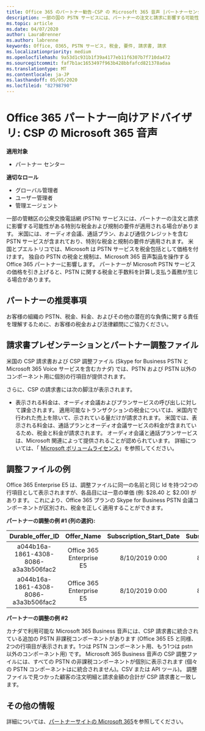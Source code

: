 ```yaml
---
title: Office 365 のパートナー勧告-CSP の Microsoft 365 音声 |パートナーセンター
description: 一部の国の PSTN サービスには、パートナーの注文と請求に影響する可能性がある特別な税金および規制の要件が適用される場合があります。
ms.topic: article
ms.date: 04/07/2020
author: LauraBrenner
ms.author: labrenne
keywords: Office, O365, PSTN サービス, 税金, 要件, 請求書, 請求
ms.localizationpriority: medium
ms.openlocfilehash: 9a53d1c931b1f39a4177eb11f6307b7f710da472
ms.sourcegitcommit: faf7b1ac1653497f963b428bbfafcd821378adaa
ms.translationtype: MT
ms.contentlocale: ja-JP
ms.lasthandoff: 05/05/2020
ms.locfileid: "82798790"
---
```

# <a name="office-365-partner-advisory-microsoft-365-voice-in-csp"></a>Office 365 パートナー向けアドバイザリ: CSP の Microsoft 365 音声

**適用対象**

- パートナー センター  

**適切なロール**
-    グローバル管理者
-    ユーザー管理者
-    管理エージェント

一部の管轄区の公衆交換電話網 (PSTN) サービスには、パートナーの注文と請求に影響する可能性がある特別な税金および規制の要件が適用される場合があります。 米国には、オーディオ会議、通話プラン、および通信クレジットを含む PSTN サービスが含まれており、特別な税金と規制の要件が適用されます。 米国とプエルトリコでは、Microsoft は PSTN サービスを税金包括として価格を付けます。  独自の PSTN の税金と規制は、Microsoft 365 音声製品を操作する Office 365 パートナーに影響します。  パートナーが Microsoft PSTN サービスの価格を引き上げると、PSTN に関する税金と手数料を計算し支払う義務が生じる場合があります。

## <a name="partner-recommendations"></a>パートナーの推奨事項

お客様の組織の PSTN、税金、料金、およびその他の潜在的な負債に関する責任を理解するために、お客様の税金および法律顧問にご協力ください。

## <a name="invoice-presentation-and-partner-reconciliation-file"></a>請求書プレゼンテーションとパートナー調整ファイル

米国の CSP 請求書および CSP 調整ファイル (Skype for Business PSTN と Microsoft 365 Voice サービスを含むカナダ) では、PSTN および PSTN 以外のコンポーネント用に個別の行項目が提供されます。

さらに、CSP の請求書には次の脚注が表示されます。

* 表示される料金は、オーディオ会議およびプランサービスの呼び出しに対して課金されます。  適用可能なトランザクションの税金については、米国内で行われた売上を除いて、示されている量だけが請求されます。  米国では、表示される料金は、通話プランとオーディオ会議サービスの料金が含まれているため、税金と料金が請求されます。  オーディオ会議と通話プランサービスは、Microsoft 関連によって提供されることが認められています。  詳細については、「 [Microsoft ボリュームライセンス](https://go.microsoft.com/fwlink/?LinkId=690247)」を参照してください。

## <a name="reconciliation-file-example"></a>調整ファイルの例

Office 365 Enterprise E5 は、調整ファイルに同一の名前と同じ Id を持つ2つの行項目として表示されますが、各品目には一意の単価 (例: $28.40 と $2.00) があります。 これにより、Office 365 プランの Skype for Business PSTN 会議コンポーネントが区別され、税金を正しく適用することができます。

**パートナーの調整の例 #1 (列の選択):**

|**Durable_offer_ID**|**Offer_Name**|**Subscription_Start_Date**|**Subscription_End_Date**|**Charge_Start_Date**|**Charge_End_Date**|**Charge_Type**|**Unit_Price**|
|:----:|:----:|:----:|:----:|:----:|:----:|:----:|:----:|
|a044b16a-1861-4308-8086-a3a3b506fac2   |Office 365 Enterprise E5   |8/10/2019 0:00   |8/11/2019 0:00   |8/11/2019 0:00|9/10/2019 0:00   |Cycle fee   |28.40   |
|a044b16a-1861-4308-8086-a3a3b506fac2   |Office 365 Enterprise E5   |8/10/2019 0:00   |8/11/2019 0:00   |8/11/2019 0:00   |9/10/2019 0:00   |Cycle fee   |2.00   |

**パートナーの調整の例 #2**

カナダで利用可能な Microsoft 365 Business 音声には、CSP 請求書に統合されている追加の PSTN 非課税コンポーネントがあります (Office 365 E5 と同様、2つの行項目が表示されます。1つは PSTN コンポーネント用、もう1つは pstn 以外のコンポーネント用) です。  Microsoft 365 Business 音声の CSP 調整ファイルには、すべての PSTN の非課税コンポーネントが個別に表示されます (個々の PSTN コンポーネントはに統合されません)。CSV または API ツール)。  調整ファイルで見つかった顧客の注文明細と請求金額の合計が CSP 請求書と一致します。

## <a name="additional-resources"></a>その他の情報
詳細については、[パートナーサイトの Microsoft 365](https://www.microsoft.com/microsoft-365/partners/)を参照してください。

